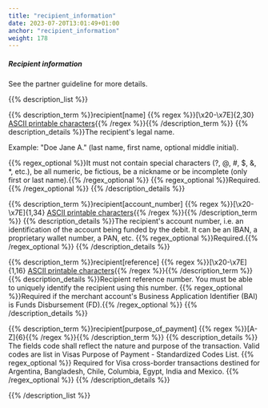 ```yaml
---
title: "recipient_information"
date: 2023-07-20T13:01:49+01:00
anchor: "recipient_information"
weight: 178
---
```

##### Recipient information
See the partner guideline for more details.

{{% description_list %}}

{{% description_term %}}recipient[name] {{% regex %}}[\x20-\x7E]{2,30} [ASCII printable characters](https://en.wikipedia.org/wiki/ASCII#ASCII_printable_characters){{% /regex %}}{{% /description_term %}}
{{% description_details %}}The recipient's legal name.

Example: "Doe Jane A." (last name, first name, optional middle initial).

{{% regex_optional %}}It must not contain special characters (?, @, #, $, &, \*, etc.), be all numeric, be fictious, be a nickname or be incomplete (only first or last name).{{% /regex_optional %}}
{{% regex_optional %}}Required.{{% /regex_optional %}}
{{% /description_details %}}

{{% description_term %}}recipient[account_number] {{% regex %}}[\x20-\x7E]{1,34} [ASCII printable characters](https://en.wikipedia.org/wiki/ASCII#ASCII_printable_characters){{% /regex %}}{{% /description_term %}}
{{% description_details %}}The recipient's account number, i.e. an identification of the account being funded by the debit. It can be an IBAN, a proprietary wallet number, a PAN, etc.
{{% regex_optional %}}Required.{{% /regex_optional %}}
{{% /description_details %}}

{{% description_term %}}recipient[reference] {{% regex %}}[\x20-\x7E]{1,16} [ASCII printable characters](https://en.wikipedia.org/wiki/ASCII#ASCII_printable_characters){{% /regex %}}{{% /description_term %}}
{{% description_details %}}Recipient reference number. You must be able to uniquely identify the recipient using this number.
{{% regex_optional %}}Required if the merchant account's Business Application Identifier (BAI) is Funds Disbursement (FD).{{% /regex_optional %}}
{{% /description_details %}}

{{% description_term %}}recipient[purpose_of_payment] {{% regex %}}[A-Z]{6}{{% /regex %}}{{% /description_term %}}
{{% description_details %}} The fields code shall reflect the nature and purpose of the transaction.
Valid codes are list in Visas Purpose of Payment - Standardized Codes List.
{{% regex_optional %}} Required for Visa cross-border transactions destined for Argentina, Bangladesh, Chile, Columbia, Egypt, India and Mexico. {{% /regex_optional %}}
{{% /description_details %}}

{{% /description_list %}}
